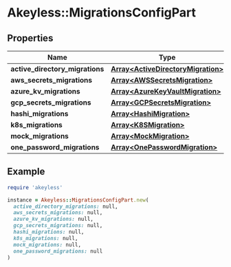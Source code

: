# Akeyless::MigrationsConfigPart

## Properties

| Name | Type | Description | Notes |
| ---- | ---- | ----------- | ----- |
| **active_directory_migrations** | [**Array&lt;ActiveDirectoryMigration&gt;**](ActiveDirectoryMigration.md) |  | [optional] |
| **aws_secrets_migrations** | [**Array&lt;AWSSecretsMigration&gt;**](AWSSecretsMigration.md) |  | [optional] |
| **azure_kv_migrations** | [**Array&lt;AzureKeyVaultMigration&gt;**](AzureKeyVaultMigration.md) |  | [optional] |
| **gcp_secrets_migrations** | [**Array&lt;GCPSecretsMigration&gt;**](GCPSecretsMigration.md) |  | [optional] |
| **hashi_migrations** | [**Array&lt;HashiMigration&gt;**](HashiMigration.md) |  | [optional] |
| **k8s_migrations** | [**Array&lt;K8SMigration&gt;**](K8SMigration.md) |  | [optional] |
| **mock_migrations** | [**Array&lt;MockMigration&gt;**](MockMigration.md) |  | [optional] |
| **one_password_migrations** | [**Array&lt;OnePasswordMigration&gt;**](OnePasswordMigration.md) |  | [optional] |

## Example

```ruby
require 'akeyless'

instance = Akeyless::MigrationsConfigPart.new(
  active_directory_migrations: null,
  aws_secrets_migrations: null,
  azure_kv_migrations: null,
  gcp_secrets_migrations: null,
  hashi_migrations: null,
  k8s_migrations: null,
  mock_migrations: null,
  one_password_migrations: null
)
```

